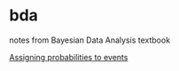 # bda
notes from Bayesian Data Analysis textbook

[Assigning probabilities to events](https://dkillian.github.io/bda/scripts/Bayesian%20Data%20Analysis.html)

